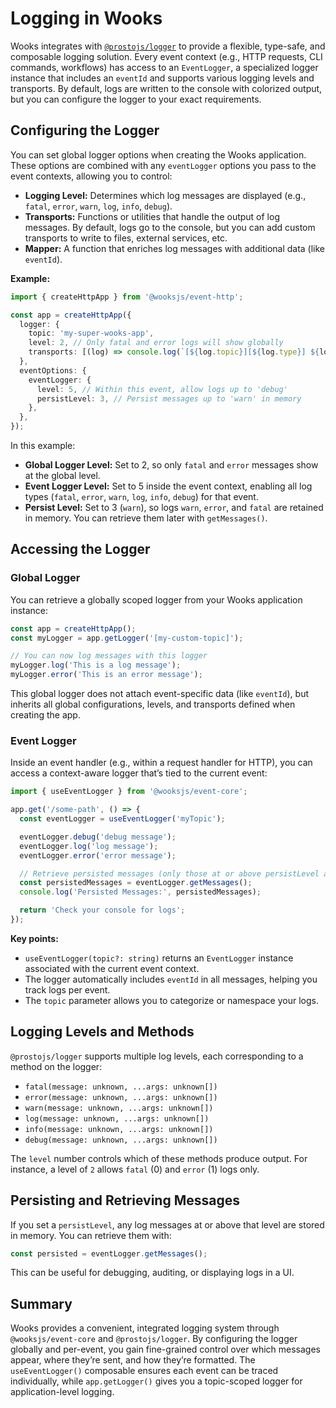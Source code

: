 # Logging in Wooks

Wooks integrates with [`@prostojs/logger`](https://github.com/prostojs/logger) to provide a flexible, type-safe, and composable logging solution. Every event context (e.g., HTTP requests, CLI commands, workflows) has access to an `EventLogger`, a specialized logger instance that includes an `eventId` and supports various logging levels and transports. By default, logs are written to the console with colorized output, but you can configure the logger to your exact requirements.

## Configuring the Logger

You can set global logger options when creating the Wooks application. These options are combined with any `eventLogger` options you pass to the event contexts, allowing you to control:

- **Logging Level:** Determines which log messages are displayed (e.g., `fatal`, `error`, `warn`, `log`, `info`, `debug`).
- **Transports:** Functions or utilities that handle the output of log messages. By default, logs go to the console, but you can add custom transports to write to files, external services, etc.
- **Mapper:** A function that enriches log messages with additional data (like `eventId`).

**Example:**

```ts
import { createHttpApp } from '@wooksjs/event-http';

const app = createHttpApp({
  logger: {
    topic: 'my-super-wooks-app',
    level: 2, // Only fatal and error logs will show globally
    transports: [(log) => console.log(`[${log.topic}][${log.type}] ${log.timestamp}`, ...log.messages)],
  },
  eventOptions: {
    eventLogger: {
      level: 5, // Within this event, allow logs up to 'debug'
      persistLevel: 3, // Persist messages up to 'warn' in memory
    },
  },
});
```

In this example:

- **Global Logger Level:** Set to 2, so only `fatal` and `error` messages show at the global level.
- **Event Logger Level:** Set to 5 inside the event context, enabling all log types (`fatal`, `error`, `warn`, `log`, `info`, `debug`) for that event.
- **Persist Level:** Set to 3 (`warn`), so logs `warn`, `error`, and `fatal` are retained in memory. You can retrieve them later with `getMessages()`.

## Accessing the Logger

### Global Logger

You can retrieve a globally scoped logger from your Wooks application instance:

```ts
const app = createHttpApp();
const myLogger = app.getLogger('[my-custom-topic]');

// You can now log messages with this logger
myLogger.log('This is a log message');
myLogger.error('This is an error message');
```

This global logger does not attach event-specific data (like `eventId`), but inherits all global configurations, levels, and transports defined when creating the app.

### Event Logger

Inside an event handler (e.g., within a request handler for HTTP), you can access a context-aware logger that’s tied to the current event:

```ts
import { useEventLogger } from '@wooksjs/event-core';

app.get('/some-path', () => {
  const eventLogger = useEventLogger('myTopic');

  eventLogger.debug('debug message');
  eventLogger.log('log message');
  eventLogger.error('error message');

  // Retrieve persisted messages (only those at or above persistLevel are stored)
  const persistedMessages = eventLogger.getMessages();
  console.log('Persisted Messages:', persistedMessages);

  return 'Check your console for logs';
});
```

**Key points:**

- `useEventLogger(topic?: string)` returns an `EventLogger` instance associated with the current event context.
- The logger automatically includes `eventId` in all messages, helping you track logs per event.
- The `topic` parameter allows you to categorize or namespace your logs.

## Logging Levels and Methods

`@prostojs/logger` supports multiple log levels, each corresponding to a method on the logger:

- `fatal(message: unknown, ...args: unknown[])`
- `error(message: unknown, ...args: unknown[])`
- `warn(message: unknown, ...args: unknown[])`
- `log(message: unknown, ...args: unknown[])`
- `info(message: unknown, ...args: unknown[])`
- `debug(message: unknown, ...args: unknown[])`

The `level` number controls which of these methods produce output. For instance, a level of `2` allows `fatal` (0) and `error` (1) logs only.

## Persisting and Retrieving Messages

If you set a `persistLevel`, any log messages at or above that level are stored in memory. You can retrieve them with:

```ts
const persisted = eventLogger.getMessages();
```

This can be useful for debugging, auditing, or displaying logs in a UI.

## Summary

Wooks provides a convenient, integrated logging system through `@wooksjs/event-core` and `@prostojs/logger`. By configuring the logger globally and per-event, you gain fine-grained control over which messages appear, where they’re sent, and how they’re formatted. The `useEventLogger()` composable ensures each event can be traced individually, while `app.getLogger()` gives you a topic-scoped logger for application-level logging.


